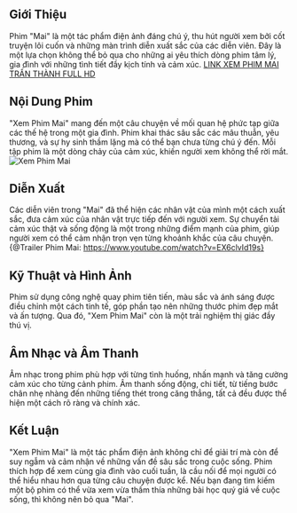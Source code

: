 ## Giới Thiệu

Phim "Mai" là một tác phẩm điện ảnh đáng chú ý, thu hút người xem bởi cốt truyện lôi cuốn và những màn trình diễn xuất sắc của các diễn viên. Đây là một lựa chọn không thể bỏ qua cho những ai yêu thích dòng phim tâm lý, gia đình với những tình tiết đầy kịch tính và cảm xúc.
[LINK XEM PHIM MAI TRẤN THÀNH FULL HD](https://pjtly.com/xpm)

## Nội Dung Phim
"Xem Phim Mai" mang đến một câu chuyện về mối quan hệ phức tạp giữa các thế hệ trong một gia đình. Phim khai thác sâu sắc các mâu thuẫn, yêu thương, và sự hy sinh thầm lặng mà có thể bạn chưa từng chú ý đến. Mỗi tập phim là một dòng chảy của cảm xúc, khiến người xem không thể rời mắt.
![Xem Phim Mai](https://assets-global.website-files.com/6613668ca994c2c00bfb7c97/6621d9ac86c0f41802319772_Xem-phim-mai.png)

## Diễn Xuất
Các diễn viên trong "Mai" đã thể hiện các nhân vật của mình một cách xuất sắc, đưa cảm xúc của nhân vật trực tiếp đến với người xem. Sự chuyển tải cảm xúc thật và sống động là một trong những điểm mạnh của phim, giúp người xem có thể cảm nhận trọn vẹn từng khoảnh khắc của câu chuyện.
{@Trailer Phim Mai: https://www.youtube.com/watch?v=EX6clvId19s}

## Kỹ Thuật và Hình Ảnh
Phim sử dụng công nghệ quay phim tiên tiến, màu sắc và ánh sáng được điều chỉnh một cách tinh tế, góp phần tạo nên những thước phim đẹp mắt và ấn tượng. Qua đó, "Xem Phim Mai" còn là một trải nghiệm thị giác đầy thú vị.

## Âm Nhạc và Âm Thanh
Âm nhạc trong phim phù hợp với từng tình huống, nhấn mạnh và tăng cường cảm xúc cho từng cảnh phim. Âm thanh sống động, chi tiết, từ tiếng bước chân nhẹ nhàng đến những tiếng thét trong căng thẳng, tất cả đều được thể hiện một cách rõ ràng và chính xác.

## Kết Luận
"Xem Phim Mai" là một tác phẩm điện ảnh không chỉ để giải trí mà còn để suy ngẫm và cảm nhận về những vấn đề sâu sắc trong cuộc sống. Phim thích hợp để xem cùng gia đình vào cuối tuần, là cầu nối để mọi người có thể hiểu nhau hơn qua từng câu chuyện được kể. Nếu bạn đang tìm kiếm một bộ phim có thể vừa xem vừa thấm thía những bài học quý giá về cuộc sống, thì không nên bỏ qua "Mai".
